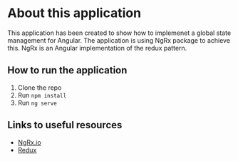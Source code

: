 # About this application

This application has been created to show how to implemenet a global state management for Angular.
The application is using NgRx package to achieve this.
NgRx is an Angular implementation of the redux pattern.


## How to run the application

1. Clone the repo
2. Run `npm install`
3. Run `ng serve` 

## Links to useful resources
- [NgRx.io](https://ngrx.io/)
- [Redux](https://redux.js.org/)
